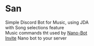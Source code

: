 # San
Simple Discord Bot for Music, using JDA<br>
with Song selections feature<br>
Music commands tht used by <a href="https://github.com/MadeYoga/Nano-Bot">Nano-Bot</a><br>
<a href="https://discordapp.com/oauth2/authorize?client_id=458298539517411328&permissions=8&scope=bot">Invite</a> Nano bot to your server
<br>
